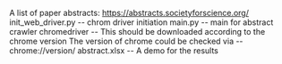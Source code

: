A list of paper abstracts: https://abstracts.societyforscience.org/
init_web_driver.py   -- chrom driver initiation
main.py              -- main for abstract crawler
chromedriver         -- This should be downloaded according to the chrome version
                        The version of chrome could be checked via -- chrome://version/
abstract.xlsx        -- A demo for the results
